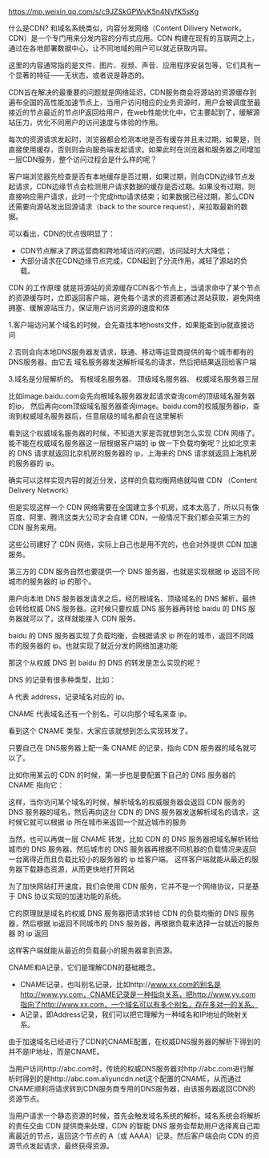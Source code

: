 https://mp.weixin.qq.com/s/c9JZSkGPWvK5n4NVfK5sKg

什么是CDN?
和域名系统类似，内容分发网络（Content Dilivery Network，CDN）是一个专门用来分发内容的分布式应用。CDN 构建在现有的互联网之上，通过在各地部署数据中心，让不同地域的用户可以就近获取内容。

这里的内容通常指的是文件、图片、视频、声音、应用程序安装包等，它们具有一个显著的特征——无状态，或者说是静态的。

CDN旨在解决的最重要的问题就是网络延迟，CDN服务商会将源站的资源缓存到遍布全国的高性能加速节点上，当用户访问相应的业务资源时，用户会被调度至最接近的节点最近的节点IP返回给用户，在web性能优化中，它主要起到了，缓解源站压力，优化不同用户的访问速度与体验的作用。

每次的资源请求发起时，浏览器都会检测本地是否有缓存并且未过期，如果是，则直接使用缓存，否则则会向服务端发起请求。如果此时在浏览器和服务器之间增加一层CDN服务，整个访问过程会是什么样的呢？

客户端浏览器先检查是否有本地缓存是否过期，如果过期，则向CDN边缘节点发起请求，CDN边缘节点会检测用户请求数据的缓存是否过期。如果没有过期，则直接响应用户请求，此时一个完成http请求结束；如果数据已经过期，那么CDN还需要向源站发出回源请求（back to the source request），来拉取最新的数据。

可以看出，CDN的优点很明显了：

- CDN节点解决了跨运营商和跨地域访问的问题，访问延时大大降低；
- 大部分请求在CDN边缘节点完成，CDN起到了分流作用，减轻了源站的负载。


CDN 的工作原理 就是将源站的资源缓存CDN各个节点上，当请求命中了某个节点的资源缓存时，立即返回客户端，避免每个请求的资源都通过源站获取，避免网络拥塞、缓解源站压力，保证用户访问资源的速度和体

1.客户端访问某个域名的时候，会先查找本地hosts文件，如果能查到ip就直接访问

2.否则会向本地DNS服务器发请求，联通、移动等运营商提供的每个城市都有的DNS服务器。由它去 域名服务器发送解析域名的请求，然后把结果返回给客户端

3.域名是分层解析的。
有根域名服务器、
顶级域名服务器、
权威域名服务器三层

比如image.baidu.com会先向根域名服务器发起请求查询com的顶级域名服务器的ip，
然后再向com顶级域名服务器查询image。baidu.com的权威服务器ip，查询到权威域名服务器后，任意层级的域名都会在这里解析

看到这个权威域名服务器的时候，不知道大家是否就想到怎么实现 CDN 网络了。
能不能在权威域名服务器这一层根据客户端的 ip 做一下负载均衡呢？比如北京来的 DNS 请求就返回北京机房的服务器的 ip，上海来的 DNS 请求就返回上海机房的服务器的 ip。

确实可以这样实现内容的就近分发，这样的负载均衡网络就叫做 CDN （Content Delivery Network）

但是实现这样一个 CDN 网络需要在全国建立多个机房，成本太高了，所以只有像百度、阿里、腾讯这类大公司才会自建 CDN，一般情况下我们都会买第三方的 CDN 服务来用。

这些公司建好了 CDN 网络，实际上自己也是用不完的，也会对外提供 CDN 加速服务。

第三方的 CDN 服务自然也要提供一个 DNS 服务器，也就是实现根据 ip 返回不同城市的服务器的 ip 的那个。



用户向本地 DNS 服务器发请求之后，经历根域名、顶级域名的 DNS 解析，最终会转给权威 DNS 服务器。这时候只要权威 DNS 服务器再转给 baidu 的 DNS 服务器就可以了，这样就能接入 CDN 服务。

baidu 的 DNS 服务器实现了负载均衡，会根据请求 ip 所在的城市，返回不同城市的服务器的 ip。也就实现了就近分发的网络加速功能

那这个从权威 DNS 到 baidu 的 DNS 的转发是怎么实现的呢？

DNS 的记录有很多种类型，比如：

A 代表 address，记录域名对应的 ip。


CNAME 代表域名还有一个别名，可以向那个域名来查 ip。

看到这个 CNAME 类型，大家应该就想到怎么实现转发了。

只要自己在 DNS服务器上配一条 CNAME 的记录，指向 CDN 服务器的域名就可以了。


比如你用某云的 CDN 的时候，第一步也是要配置下自己的 DNS 服务器的 CNAME 指向它：

这样，当你访问某个域名的时候，解析域名的权威服务器会返回 CDN 服务的 DNS 服务器的域名，然后再向这台 CDN 的 DNS 服务器发送解析域名的请求，这时候它就可以根据 ip 所在城市来返回一个就近城市的服务

当然，也可以再做一层 CNAME 转发，比如 CDN 的 DNS 服务器把域名解析转给城市的 DNS 服务器，然后城市的 DNS 服务器再根据不同机器的负载情况来返回一台离得近而且负载比较小的服务器的 ip 给客户端。
这样客户端就能从最近的服务器下载静态资源，从而更快地打开网站


为了加快网站打开速度，我们会使用 CDN 服务，它并不是一个网络协议，只是基于 DNS 协议实现的加速功能的系统。

它的原理就是域名的权威 DNS 服务器把请求转给 CDN 的负载均衡的 DNS 服务器，然后根据 ip返回不同城市的 DNS 服务器，再根据负载来选择一台就近的服务器 的 ip 返回

这样客户端就能从最近的负载最小的服务器拿到资源。

CNAME和A记录，它们是理解CDN的基础概念。

- CNAME记录，也叫别名记录，比如http://www.xx.com的别名是http://www.yy.com，CNAME记录是一种指向关系，把http://www.yy.com指向了http://www.xx.com，一个域名可以有多个别名，存在多对一的关系。
- A记录，即Address记录，我们可以把它理解为一种域名和IP地址的映射关系。

由于加速域名已经进行了CDN的CNAME配置，在权威DNS服务器的解析下得到的并不是IP地址，而是CNAME。

当用户访问http://abc.com时，传统的权威DNS服务器对http://abc.com进行解析时得到的是http://abc.com.aliyuncdn.net这个配置的CNAME，从而通过CNAME顺利将请求转到CDN服务商专用的DNS服务器，由该服务器返回CDN的资源节点。


当用户请求一个静态资源的时候，首先会触发域名系统的解析。域名系统会将解析的责任交由 CDN 提供商来处理，CDN 的智能 DNS 服务会帮助用户选择离自己距离最近的节点，返回这个节点的 A（或 AAAA）记录。然后客户端会向 CDN 的资源节点发起请求，最终获得资源。

